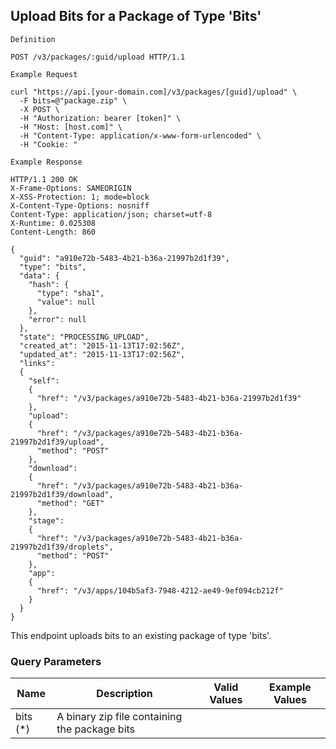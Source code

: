 ## Upload Bits for a Package of Type 'Bits'

```
Definition
```

```http
POST /v3/packages/:guid/upload HTTP/1.1
```

```
Example Request
```

```shell
curl "https://api.[your-domain.com]/v3/packages/[guid]/upload" \
  -F bits=@"package.zip" \
  -X POST \
  -H "Authorization: bearer [token]" \
  -H "Host: [host.com]" \
  -H "Content-Type: application/x-www-form-urlencoded" \
  -H "Cookie: "
```

```
Example Response
```

```http
HTTP/1.1 200 OK
X-Frame-Options: SAMEORIGIN
X-XSS-Protection: 1; mode=block
X-Content-Type-Options: nosniff
Content-Type: application/json; charset=utf-8
X-Runtime: 0.025308
Content-Length: 860

{
  "guid": "a910e72b-5483-4b21-b36a-21997b2d1f39",
  "type": "bits",
  "data": {
    "hash": {
      "type": "sha1",
      "value": null
    },
    "error": null
  },
  "state": "PROCESSING_UPLOAD",
  "created_at": "2015-11-13T17:02:56Z",
  "updated_at": "2015-11-13T17:02:56Z",
  "links":
  {
    "self":
    {
      "href": "/v3/packages/a910e72b-5483-4b21-b36a-21997b2d1f39"
    },
    "upload":
    {
      "href": "/v3/packages/a910e72b-5483-4b21-b36a-21997b2d1f39/upload",
      "method": "POST"
    },
    "download":
    {
      "href": "/v3/packages/a910e72b-5483-4b21-b36a-21997b2d1f39/download",
      "method": "GET"
    },
    "stage":
    {
      "href": "/v3/packages/a910e72b-5483-4b21-b36a-21997b2d1f39/droplets",
      "method": "POST"
    },
    "app":
    {
      "href": "/v3/apps/104b5af3-7948-4212-ae49-9ef094cb212f"
    }
  }
}
```

This endpoint uploads bits to an existing package of type 'bits'.

### Query Parameters

Name | Description | Valid Values | Example Values
--------- | ----------- | --------------| -------------
bits (*) | A binary zip file containing the package bits | |
